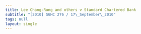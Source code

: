 ```yaml
---
title: Lee Chang-Rung and others v Standard Chartered Bank
subtitle: "[2010] SGHC 276 / 17\_September\_2010"
tags: null
layout: single
---
```


